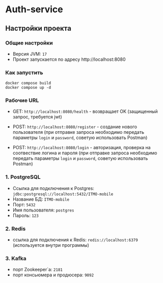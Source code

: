 # Auth-service

## Настройки проекта

### Общие настройки
  - Версия JVM: `17`
  - Проект запускается по адресу http://localhost:8080

### Как запустить

```
docker compose build
docker compose up -d
```


### Рабочие URL

  - GET: `http://localhost:8080/health` - возвращает OK (защищенный запрос, требуется jwt)

  - POST: `http://localhost:8080/register` - создание нового пользователя (при отправке запроса необходимо передать параметры `login` и `password`, советую использовать Postman)

  - POST: `http://localhost:8080/login` - авторизация, проверка на соотвествие логина и пароля (при отправке запроса необходимо передать параметры `login` и `password`, советую использовать Postman)


### 1. PostgreSQL
  - Ссылка для подключения к Postgres:
  `jdbc:postgresql://localhost:5432/ITMO-mobile`
  - Название БД: `ITMO-mobile`
  - Порт: `5432`
  - Имя пользователя: `postgres`
  - Пароль: `123`

### 2. Redis
  - ссылка для подключения к Redis: `redis://localhost:6379` (используется внутри программы)

### 3. Kafka
  - порт Zookeeper\`a: `2181`
  - порт консьюмера и продюсера: `9092`






